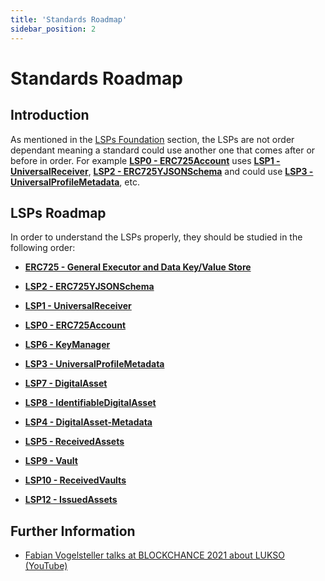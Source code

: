```yaml
---
title: 'Standards Roadmap'
sidebar_position: 2
---
```


# Standards Roadmap

## Introduction

As mentioned in the [LSPs Foundation](./introduction.md#lsps-foundation) section, the LSPs are not order dependant meaning a standard could use another one that comes after or before in order. For example **[LSP0 - ERC725Account](#)** uses **[LSP1 - UniversalReceiver](#)**, **[LSP2 - ERC725YJSONSchema](#)** and could use **[LSP3 - UniversalProfileMetadata](#)**, etc.

## LSPs Roadmap

In order to understand the LSPs properly, they should be studied in the following order:

- **[ERC725 - General Executor and Data Key/Value Store](./lsp-background/erc725.md)**

- **[LSP2 - ERC725YJSONSchema](./generic-standards/lsp2-json-schema.md)**

- **[LSP1 - UniversalReceiver](./generic-standards/lsp1-universal-receiver.md)**

- **[LSP0 - ERC725Account](./universal-profile/lsp0-erc725account.md)**

- **[LSP6 - KeyManager](./universal-profile/lsp6-key-manager.md)**

- **[LSP3 - UniversalProfileMetadata](./universal-profile/lsp3-universal-profile-metadata.md)**

- **[LSP7 - DigitalAsset](./nft-2.0/LSP7-Digital-Asset.md)**

- **[LSP8 - IdentifiableDigitalAsset](./nft-2.0/LSP8-Identifiable-Digital-Asset.md)**

- **[LSP4 - DigitalAsset-Metadata](./nft-2.0/LSP4-Digital-Asset-Metadata.md)**

- **[LSP5 - ReceivedAssets](./universal-profile/lsp5-received-assets.md)**

- **[LSP9 - Vault](./universal-profile/lsp9-vault.md)**

- **[LSP10 - ReceivedVaults](./universal-profile/lsp10-received-vaults.md)**

- **[LSP12 - IssuedAssets](#)**

## Further Information

- [Fabian Vogelsteller talks at BLOCKCHANCE 2021 about LUKSO (YouTube)](https://www.youtube.com/watch?v=aoZE_0Ey1SQ)
